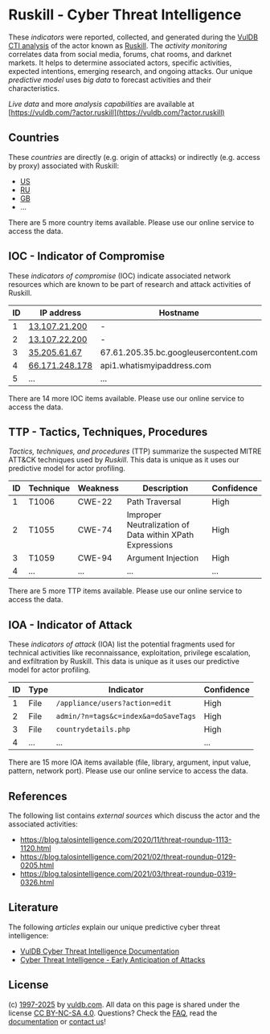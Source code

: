 # Ruskill - Cyber Threat Intelligence

These _indicators_ were reported, collected, and generated during the [VulDB CTI analysis](https://vuldb.com/?kb.cti) of the actor known as [Ruskill](https://vuldb.com/?actor.ruskill). The _activity monitoring_ correlates data from social media, forums, chat rooms, and darknet markets. It helps to determine associated actors, specific activities, expected intentions, emerging research, and ongoing attacks. Our unique _predictive model_ uses _big data_ to forecast activities and their characteristics.

_Live data_ and more _analysis capabilities_ are available at [https://vuldb.com/?actor.ruskill](https://vuldb.com/?actor.ruskill)

## Countries

These _countries_ are directly (e.g. origin of attacks) or indirectly (e.g. access by proxy) associated with Ruskill:

* [US](https://vuldb.com/?country.us)
* [RU](https://vuldb.com/?country.ru)
* [GB](https://vuldb.com/?country.gb)
* ...

There are 5 more country items available. Please use our online service to access the data.

## IOC - Indicator of Compromise

These _indicators of compromise_ (IOC) indicate associated network resources which are known to be part of research and attack activities of Ruskill.

ID | IP address | Hostname | Campaign | Confidence
-- | ---------- | -------- | -------- | ----------
1 | [13.107.21.200](https://vuldb.com/?ip.13.107.21.200) | - | - | High
2 | [13.107.22.200](https://vuldb.com/?ip.13.107.22.200) | - | - | High
3 | [35.205.61.67](https://vuldb.com/?ip.35.205.61.67) | 67.61.205.35.bc.googleusercontent.com | - | Medium
4 | [66.171.248.178](https://vuldb.com/?ip.66.171.248.178) | api1.whatismyipaddress.com | - | High
5 | ... | ... | ... | ...

There are 14 more IOC items available. Please use our online service to access the data.

## TTP - Tactics, Techniques, Procedures

_Tactics, techniques, and procedures_ (TTP) summarize the suspected MITRE ATT&CK techniques used by _Ruskill_. This data is unique as it uses our predictive model for actor profiling.

ID | Technique | Weakness | Description | Confidence
-- | --------- | -------- | ----------- | ----------
1 | T1006 | CWE-22 | Path Traversal | High
2 | T1055 | CWE-74 | Improper Neutralization of Data within XPath Expressions | High
3 | T1059 | CWE-94 | Argument Injection | High
4 | ... | ... | ... | ...

There are 5 more TTP items available. Please use our online service to access the data.

## IOA - Indicator of Attack

These _indicators of attack_ (IOA) list the potential fragments used for technical activities like reconnaissance, exploitation, privilege escalation, and exfiltration by Ruskill. This data is unique as it uses our predictive model for actor profiling.

ID | Type | Indicator | Confidence
-- | ---- | --------- | ----------
1 | File | `/appliance/users?action=edit` | High
2 | File | `admin/?n=tags&c=index&a=doSaveTags` | High
3 | File | `countrydetails.php` | High
4 | ... | ... | ...

There are 15 more IOA items available (file, library, argument, input value, pattern, network port). Please use our online service to access the data.

## References

The following list contains _external sources_ which discuss the actor and the associated activities:

* https://blog.talosintelligence.com/2020/11/threat-roundup-1113-1120.html
* https://blog.talosintelligence.com/2021/02/threat-roundup-0129-0205.html
* https://blog.talosintelligence.com/2021/03/threat-roundup-0319-0326.html

## Literature

The following _articles_ explain our unique predictive cyber threat intelligence:

* [VulDB Cyber Threat Intelligence Documentation](https://vuldb.com/?kb.cti)
* [Cyber Threat Intelligence - Early Anticipation of Attacks](https://www.scip.ch/en/?labs.20201022)

## License

(c) [1997-2025](https://vuldb.com/?kb.changelog) by [vuldb.com](https://vuldb.com/?kb.about). All data on this page is shared under the license [CC BY-NC-SA 4.0](https://creativecommons.org/licenses/by-nc-sa/4.0/). Questions? Check the [FAQ](https://vuldb.com/?kb.faq), read the [documentation](https://vuldb.com/?kb) or [contact us](https://vuldb.com/?contact)!
